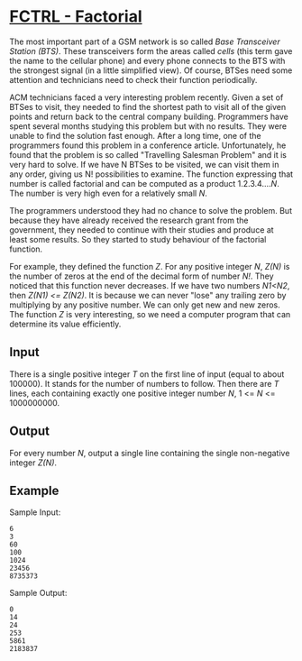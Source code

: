 # [FCTRL - Factorial](http://www.spoj.com/problems/FCTRL/)

The most important part of a GSM network is so called *Base Transceiver Station (BTS)*. These transceivers form the areas called *cells* (this term gave the name to the cellular phone) and every phone connects to the BTS with the strongest signal (in a little simplified view). Of course, BTSes need some attention and technicians need to check their function periodically.

ACM technicians faced a very interesting problem recently. Given a set of BTSes to visit, they needed to find the shortest path to visit all of the given points and return back to the central company building. Programmers have spent several months studying this problem but with no results. They were unable to find the solution fast enough. After a long time, one of the programmers found this problem in a conference article. Unfortunately, he found that the problem is so called "Travelling Salesman Problem" and it is very hard to solve. If we have N BTSes to be visited, we can visit them in any order, giving us N! possibilities to examine. The function expressing that number is called factorial and can be computed as a product 1.2.3.4....*N*. The number is very high even for a relatively small *N*.

The programmers understood they had no chance to solve the problem. But because they have already received the research grant from the government, they needed to continue with their studies and produce at least some results. So they started to study behaviour of the factorial function.

For example, they defined the function *Z*. For any positive integer *N*, *Z(N)* is the number of zeros at the end of the decimal form of number *N!*. They noticed that this function never decreases. If we have two numbers *N1<N2*, then *Z(N1) <= Z(N2)*. It is because we can never "lose" any trailing zero by multiplying by any positive number. We can only get new and new zeros. The function *Z* is very interesting, so we need a computer program that can determine its value efficiently.

## Input

There is a single positive integer *T* on the first line of input (equal to about 100000). It stands for the number of numbers to follow. Then there are *T* lines, each containing exactly one positive integer number *N*, 1 <= *N* <= 1000000000.

## Output

For every number *N*, output a single line containing the single non-negative integer *Z(N)*.

## Example

Sample Input:

```
6
3
60
100
1024
23456
8735373
```

Sample Output:

```
0
14
24
253
5861
2183837
```
